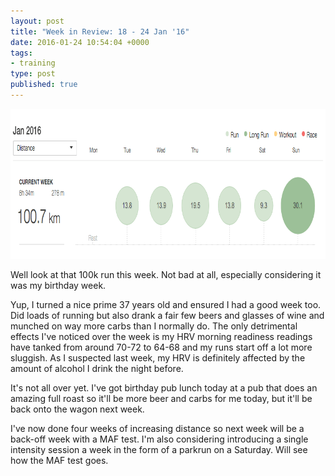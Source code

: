 ```yaml
---
layout: post
title: "Week in Review: 18 - 24 Jan '16"
date: 2016-01-24 10:54:04 +0000
tags:
- training
type: post
published: true
---
```


<a href="/img/week-in-review-18-24Jan16.png"><img alt="Week in Review: 18 - 24 Jan '16" src="/img/week-in-review-18-24Jan16.png" width="840" height="240" class="center" /></a>

Well look at that 100k run this week.  Not bad at all, especially considering it was my birthday week.

Yup, I turned a nice prime 37 years old and ensured I had a good week too.  Did loads of running but also drank a fair few beers and glasses of wine and munched on way more carbs than I normally do.  The only detrimental effects I've noticed over the week is my HRV morning readiness readings have tanked from around 70-72 to 64-68 and my runs start off a lot more sluggish. As I suspected last week, my HRV is definitely affected by the amount of alcohol I drink the night before.

It's not all over yet. I've got birthday pub lunch today at a pub that does an amazing full roast so it'll be more beer and carbs for me today, but it'll be back onto the wagon next week.

I've now done four weeks of increasing distance so next week will be a back-off week with a MAF test.  I'm also considering introducing a single intensity session a week in the form of a parkrun on a Saturday.  Will see how the MAF test goes.
